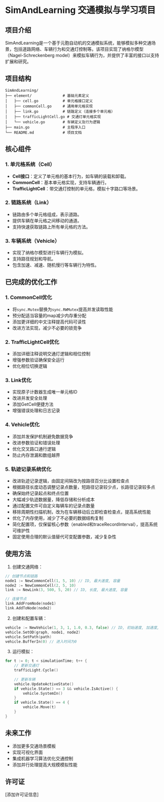 # SimAndLearning 交通模拟与学习项目

## 项目介绍

SimAndLearning是一个基于元胞自动机的交通模拟系统，能够模拟多种交通场景，包括道路网络、车辆行为和交通灯控制等。该项目实现了纳格尔模型（Nagel-Schreckenberg model）来模拟车辆行为，并提供了丰富的接口以支持扩展和研究。

## 项目结构

```
SimAndLearning/
├── element/              # 基础元素定义
│   ├── cell.go           # 单元格接口定义
│   ├── commonCell.go     # 通用单元格实现
│   ├── link.go           # 链路定义（连接多个单元格）
│   ├── trafficLightCell.go # 交通灯单元格实现
│   └── vehicle.go        # 车辆定义及行为逻辑
├── main.go               # 主程序入口
└── README.md             # 项目文档
```

## 核心组件

### 1. 单元格系统（Cell）

- **Cell接口**：定义了单元格的基本行为，如车辆的装载和卸载。
- **CommonCell**：基本单元格实现，支持车辆通行。
- **TrafficLightCell**：带交通灯控制的单元格，模拟十字路口等场景。

### 2. 链路系统（Link）

- 链路由多个单元格组成，表示道路。
- 提供车辆在单元格之间移动的通道。
- 支持快速获取链路上所有单元格的方法。

### 3. 车辆系统（Vehicle）

- 实现了纳格尔模型进行车辆行为模拟。
- 支持路径规划和导航。
- 包含加速、减速、随机慢行等车辆行为特性。

## 已完成的优化工作

### 1. CommonCell优化

- 将`sync.Mutex`替换为`sync.RWMutex`提高并发读取性能
- 预分配适当容量的map减少内存重分配
- 添加更详细的中文注释提高代码可读性
- 改进方法实现，减少不必要的锁竞争

### 2. TrafficLightCell优化

- 添加详细注释说明交通灯逻辑和相位控制
- 增强参数验证确保安全运行
- 优化相位切换逻辑

### 3. Link优化

- 实现原子计数器生成唯一单元格ID
- 改进并发安全处理
- 添加GetCell便捷方法
- 增强错误处理和日志记录

### 4. Vehicle优化

- 添加并发保护机制避免数据竞争
- 改进参数验证和错误处理
- 优化交叉路口通行逻辑
- 防止内存泄漏和数组越界

### 5. 轨迹记录系统优化

- 改进轨迹记录逻辑，由固定间隔改为按路径百分比设置检查点
- 根据路径长度动态调整记录点数量，短路径记录较少点，长路径记录较多点
- 确保始终记录起点和终点位置
- 大幅减少轨迹数据量，降低存储和分析成本
- 通过配置文件可自定义每辆车的记录点数量
- 移除周期性扫描机制，改为在车辆移动后立即检查检查点，提高系统性能
- 优化了内存使用，减少了不必要的数据结构复制
- 简化配置项，仅保留核心参数（enabled和traceRecordInterval），提高系统可维护性
- 固定使用合理的默认值替代可变配置参数，减少复杂性

## 使用方法

1. 创建交通网络：
```go
// 创建节点和链路
node1 := NewCommonCell(1, 5, 10) // ID, 最大速度, 容量
node2 := NewCommonCell(2, 5, 10)
link := NewLink(3, 500, 5, 20) // ID, 长度, 最大速度, 容量

// 连接节点
link.AddFromNode(node1)
link.AddToNode(node2)
```

2. 创建和配置车辆：
```go
vehicle := NewVehicle(1, 3, 1, 1.0, 0.3, false) // ID, 初始速度, 加速度, 占用空间, 随机减速概率, 是否固定车辆
vehicle.SetOD(graph, node1, node2)
vehicle.SetPath(path)
vehicle.BufferIn(0) // 进入时间为0
```

3. 运行模拟：
```go
for t := 0; t < simulationTime; t++ {
    // 更新交通灯
    trafficLight.Cycle()
    
    // 更新车辆
    vehicle.UpdateActiveState()
    if vehicle.State() == 3 && vehicle.IsActive() {
        vehicle.SystemIn()
    }
    if vehicle.State() == 4 {
        vehicle.Move(t)
    }
}
```

## 未来工作

- 添加更多交通场景模板
- 实现可视化界面
- 集成机器学习算法优化交通控制
- 添加并行处理提高大规模模拟性能

## 许可证

[添加许可证信息] 
